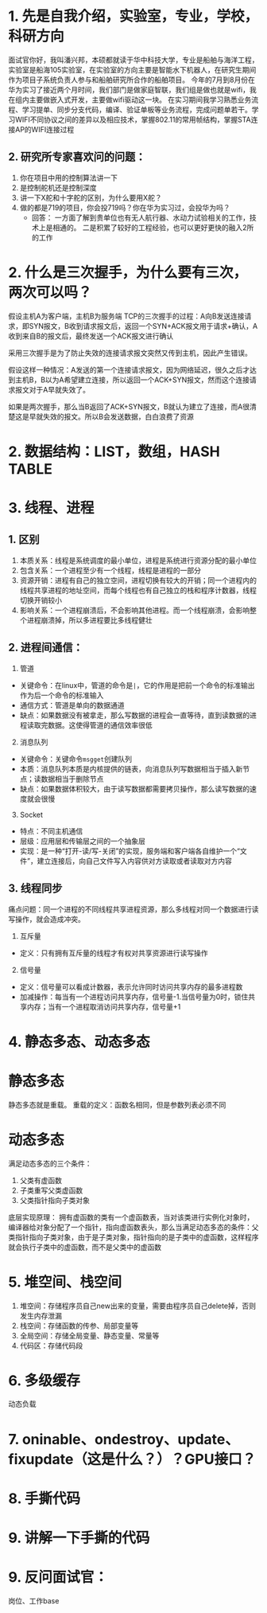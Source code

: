 # 1. 先是自我介绍，实验室，专业，学校，科研方向
面试官你好，我叫潘兴邦，本硕都就读于华中科技大学，专业是船舶与海洋工程，实验室是船海105实验室，在实验室的方向主要是智能水下机器人，在研究生期间作为项目子系统负责人参与和船舶研究所合作的船舶项目。
今年的7月到8月份在华为实习了接近两个月时间，我们部门是做家庭智联，我们组是做也就是wifi，我在组内主要做嵌入式开发，主要做wifi驱动这一块。
在实习期间我学习熟悉业务流程、学习提单、同步分支代码，编译、验证单板等业务流程，完成问题单若干。学习WIFI不同协议之间的差异以及相应技术，掌握802.11的常用帧结构，掌握STA连接AP的WIFI连接过程

## 2. 研究所专家喜欢问的问题：
1. 你在项目中用的控制算法讲一下
2. 是控制舵机还是控制深度
3. 讲一下X舵和十字舵的区别，为什么要用X舵？
4. 做的都是719的项目，你会投719吗？你在华为实习过，会投华为吗？
   - 回答：
   一方面了解到贵单位也有无人航行器、水动力试验相关的工作，技术上是相通的。
   二是积累了较好的工程经验，也可以更好更快的融入2所的工作

# 2. 什么是三次握手，为什么要有三次，两次可以吗？
假设主机A为客户端，主机B为服务端
TCP的三次握手的过程：A向B发送连接请求，即SYN报文，B收到请求报文后，返回一个SYN+ACK报文用于请求+确认，A收到来自B的报文后，最终发送一个ACK报文进行确认

采用三次握手是为了防止失效的连接请求报文突然又传到主机，因此产生错误。

假设这样一种情况：A发送的第一个连接请求报文，因为网络延迟，很久之后才达到主机B，B以为A希望建立连接，所以返回一个ACK+SYN报文，然而这个连接请求报文对于A早就失效了。

如果是两次握手，那么当B返回了ACK+SYN报文，B就认为建立了连接，而A很清楚这是早就失效的报文。所以B会发送数据，白白浪费了资源

# 2. 数据结构：LIST，数组，HASH TABLE


# 3. 线程、进程
## 1. 区别
1. 本质关系：线程是系统调度的最小单位，进程是系统进行资源分配的最小单位
2. 包含关系：一个进程至少有一个线程，线程是进程的一部分
3. 资源开销：进程有自己的独立空间，进程切换有较大的开销；同一个进程内的线程共享进程的地址空间，而每个线程也有自己独立的栈和程序计数器，线程切换开销较小
4. 影响关系：一个进程崩溃后，不会影响其他进程。而一个线程崩溃，会影响整个进程崩溃掉，所以多进程要比多线程健壮

## 2. 进程间通信：
1. 管道
- 关键命令：在linux中，管道的命令是`|`，它的作用是把前一个命令的标准输出作为后一个命令的标准输入
- 通信方式：管道是单向的数据通道
- 缺点：如果数据没有被拿走，那么写数据的进程会一直等待，直到读数据的进程读取完数据。这使得管道的通信效率很低
2. 消息队列
- 关键命令：关键命令`msgget`创建队列
- 本质：消息队列本质是内核提供的链表，向消息队列写数据相当于插入新节点；读数据相当于删除节点
- 缺点：如果数据体积较大，由于读写数据都需要拷贝操作，那么读写数据的速度就会很慢
3. Socket
- 特点：不同主机通信
- 层级：应用层和传输层之间的一个抽象层
- 实现：是一种“打开-读/写-关闭”的实现，服务端和客户端各自维护一个“文件”，建立连接后，向自己文件写入内容供对方读取或者读取对方内容

## 3. 线程同步
痛点问题：同一个进程的不同线程共享进程资源，那么多线程对同一个数据进行读写操作，就会造成冲突。
1. 互斥量
- 定义：只有拥有互斥量的线程才有权对共享资源进行读写操作
2. 信号量
- 定义：信号量可以看成计数器，表示允许同时访问共享内存的最多进程数
- 加减操作：每当有一个进程访问共享内存，信号量-1.当信号量为0时，锁住共享内存；当有一个进程取消访问共享内存，信号量+1

# 4. 静态多态、动态多态
# 静态多态
静态多态就是重载。
重载的定义：函数名相同，但是参数列表必须不同
# 动态多态
满足动态多态的三个条件：
1. 父类有虚函数
2. 子类重写父类虚函数
3. 父类指针指向子类对象

底层实现原理：
拥有虚函数的类有一个虚函数表，当对该类进行实例化对象时，编译器给对象分配了一个指针，指向虚函数表头，那么当满足动态多态的条件：父类指针指向子类对象，由于是子类对象，指针指向的是子类中的虚函数，这样程序就会执行子类中的虚函数，而不是父类中的虚函数

# 5. 堆空间、栈空间
1. 堆空间：存储程序员自己new出来的变量，需要由程序员自己delete掉，否则发生内存泄漏
2. 栈空间：存储函数的传参、局部变量等
3. 全局空间：存储全局变量、静态变量、常量等
4. 代码区：存储代码段

# 6. 多级缓存
动态负载


# 7. oninable、ondestroy、update、fixupdate（这是什么？）？GPU接口？

# 8. 手撕代码

# 9. 讲解一下手撕的代码

# 9. 反问面试官：
岗位、工作base


